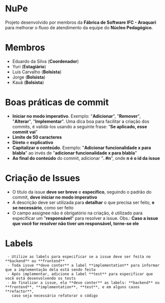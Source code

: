 # NuPe

Projeto desenvolvido por membros da **Fábrica de Software IFC - Araquari** para melhorar o fluxo de atendimento da equipe do **Núcleo Pedagógico**.


# Membros

 - Eduardo da Silva (**Coordenador**)
 - Yuri (**Estagiário**)
 - Luis Carvalho (**Bolsista**)
 - Jorge (**Bolsista**)
 - Kauã (**Bolsista**)

# Boas práticas de commit

 - **Iniciar no modo imperativo**. Exemplo: "**Adicionar**", "**Remover**", "**Alterar**", "**Implementar**".
   Uma dica boa para facilitar a criação dos commits, é validá-los usando a seguinte frase: “**Se aplicado, esse commit vai**”
 - **Limite de 50 caracteres**
 - **Direto** e **explicativo**
 - **Capitalizar o conteúdo**. Exemplo: "**Adicionar funcionalidade x para blabla**" ao invés de "**adicionar funcionalidade x para blabla**"
 - **Ao final do conteúdo** do commit, adicionar "**. #n**", onde **n é o id da issue**

# Criação de Issues

 - O título da issue **deve ser breve** e **específico**, seguindo o padrão do commit, **deve iniciar no modo imperativo**
 - A descrição deve ser utilizada para **detalhar** o que precisa ser feito, **e se necessário**, como ser feito
 - O campo assignee não é obrigatório na criação, é utilizado para especificar um "**responsável**" para resolver a issue. Obs.: **Caso a issue que você for resolver não tiver um responsável, torne-se ele**
 # Labels

     - Utilize as labels para especificar se a issue deve ser feita no **backend** ou **frontend**
     - Toda issue **deve conter** a label **implementation** para informar que a implementação dela está sendo feita
     - Após implementar, adicione a label **test** para especificar que você está desenvolvendo os tests
     - Ao finalizar a issue, ela **deve conter** as labels: **backend** ou **frontend**, **implementation**, **test**, e em alguns casos **refactor**,
       caso seja necessário refatorar o código
